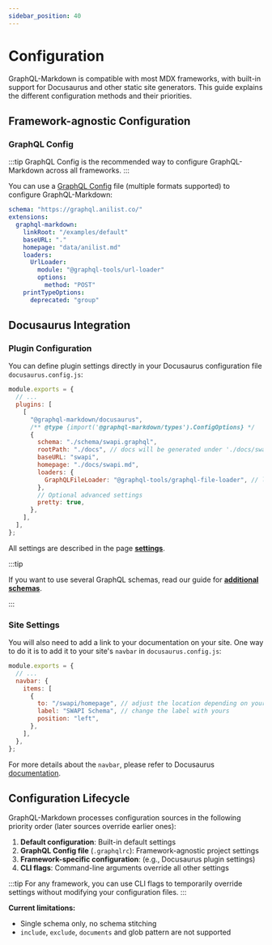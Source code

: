 ```yaml
---
sidebar_position: 40
---
```


# Configuration

GraphQL-Markdown is compatible with most MDX frameworks, with built-in support for Docusaurus and other static site generators. This guide explains the different configuration methods and their priorities.

## Framework-agnostic Configuration

### GraphQL Config

:::tip
GraphQL Config is the recommended way to configure GraphQL-Markdown across all frameworks.
:::

You can use a [GraphQL Config](https://the-guild.dev/graphql/config/docs/user/usage) file (multiple formats supported) to configure GraphQL-Markdown:

```yaml title=".graphqlrc"
schema: "https://graphql.anilist.co/"
extensions:
  graphql-markdown:
    linkRoot: "/examples/default"
    baseURL: "."
    homepage: "data/anilist.md"
    loaders:
      UrlLoader:
        module: "@graphql-tools/url-loader"
        options:
          method: "POST"
    printTypeOptions:
      deprecated: "group"
```

## Docusaurus Integration

### Plugin Configuration

You can define plugin settings directly in your Docusaurus configuration file `docusaurus.config.js`:

```js title="docusaurus.config.js"
module.exports = {
  // ...
  plugins: [
    [
      "@graphql-markdown/docusaurus",
      /** @type {import('@graphql-markdown/types').ConfigOptions} */
      {
        schema: "./schema/swapi.graphql",
        rootPath: "./docs", // docs will be generated under './docs/swapi' (rootPath/baseURL)
        baseURL: "swapi",
        homepage: "./docs/swapi.md",
        loaders: {
          GraphQLFileLoader: "@graphql-tools/graphql-file-loader", // local file schema
        },
        // Optional advanced settings
        pretty: true,
      },
    ],
  ],
};
```

All settings are described in the page **[settings](/docs/settings)**.

:::tip

If you want to use several GraphQL schemas, read our guide for **[additional schemas](/docs/advanced/additional-schema)**.

:::

### Site Settings

You will also need to add a link to your documentation on your site. One way to do it is to add it to your site's `navbar` in `docusaurus.config.js`:

```js title="docusaurus.config.js"
module.exports = {
  // ...
  navbar: {
    items: [
      {
        to: "/swapi/homepage", // adjust the location depending on your baseURL (see configuration)
        label: "SWAPI Schema", // change the label with yours
        position: "left",
      },
    ],
  },
};
```

For more details about the `navbar`, please refer to Docusaurus [documentation](https://docusaurus.io/docs/api/themes/configuration#navbar).

## Configuration Lifecycle

GraphQL-Markdown processes configuration sources in the following priority order (later sources override earlier ones):

1. **Default configuration**: Built-in default settings
2. **GraphQL Config file** (`.graphqlrc`): Framework-agnostic project settings
3. **Framework-specific configuration**: (e.g., Docusaurus plugin settings)
4. **CLI flags**: Command-line arguments override all other settings

:::tip
For any framework, you can use CLI flags to temporarily override settings without modifying your configuration files.
:::

**Current limitations:**
- Single schema only, no schema stitching
- `include`, `exclude`, `documents` and glob pattern are not supported
